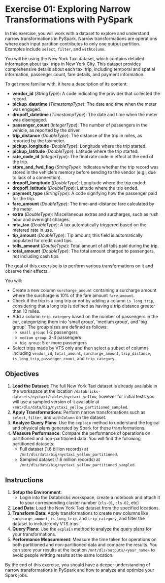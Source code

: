 # Exercise 01: Exploring Narrow Transformations with PySpark
In this exercise, you will work with a dataset to explore and understand narrow transformations in PySpark. Narrow transformations are operations where each input partition contributes to only one output partition. Examples include `select`, `filter`, and `withColumn`.

You will be using the New York Taxi dataset, which contains detailed information about taxi trips in New York City. This dataset provides comprehensive details about each taxi trip, including temporal and spatial information, passenger count, fare details, and payment information.

To get more familiar with, it here a description of its content:

- **vendor_id** (*StringType*): A code indicating the provider that collected the record.
- **pickup_datetime** (*TimestampType*): The date and time when the meter was engaged.
- **dropoff_datetime** (*TimestampType*): The date and time when the meter was disengaged.
- **passenger_count** (*IntegerType*): The number of passengers in the vehicle, as reported by the driver.
- **trip_distance** (*DoubleType*): The distance of the trip in miles, as reported by the taximeter.
- **pickup_longitude** (*DoubleType*): Longitude where the trip started.
- **pickup_latitude** (*DoubleType*): Latitude where the trip started.
- **rate_code_id** (*IntegerType*): The final rate code in effect at the end of the trip.
- **store_and_fwd_flag** (*StringType*): Indicates whether the trip record was stored in the vehicle's memory before sending to the vendor (e.g., due to lack of a connection).
- **dropoff_longitude** (*DoubleType*): Longitude where the trip ended.
- **dropoff_latitude** (*DoubleType*): Latitude where the trip ended.
- **payment_type** (*StringType*): A code signifying how the passenger paid for the trip.
- **fare_amount** (*DoubleType*): The time-and-distance fare calculated by the meter.
- **extra** (*DoubleType*): Miscellaneous extras and surcharges, such as rush hour and overnight charges.
- **mta_tax** (*DoubleType*): A tax automatically triggered based on the metered rate in use.
- **tip_amount** (*DoubleType*): Tip amount; this field is automatically populated for credit card tips.
- **tolls_amount** (*DoubleType*): Total amount of all tolls paid during the trip.
- **total_amount** (*DoubleType*): The total amount charged to passengers, not including cash tips.

The goal of this excersise is to perform various transformations on it and observe their effects. 

You will:
- Create a new column `surcharge_amount` containing a surcharge amount where the surcharge is 10% of the fare amount `fare_amount`.
- Check if the trip is a long trip or not by adding a column `is_long_trip`, considering that a long trip is defined as having a trip distance greater than 10 miles.
- Add a column `trip_category` based on the number of passengers in the car, categorizing them into 'small group', 'medium group', and 'big group'. The group sizes are defined as follows:
    - `small group`: 1-2 passengers
    - `medium group`: 3-4 passengers
    - `big group`: 5 or more passengers
- Select trips made by VTS only and then select a subset of columns including `vendor_id`, `total_amount`, `surcharge_amount`, `trip_distance`, `is_long_trip`, `passenger_count`, and `trip_category`.

## Objectives

1. **Load the Dataset**: The full New York Taxi dataset is already available in the workspace at the location `/databricks-datasets/nyctaxi/tables/nyctaxi_yellow`, however for initial tests you will use a sampled version of it available at `/mnt/dls/data/big/nyctaxi_yellow_partitioned_sampled`.
2. **Apply Transformations**: Perform narrow transformations such as `select`, `filter`, and `withColumn` on the dataset.
3. **Analyze Query Plans**: Use the `explain` method to understand the logical and physical plans generated by Spark for these transformations.
4. **Measure Performance**: Compare the performance of operations on partitioned and non-partitioned data. You will find the following partitioned datasets:
    - Full dataset (1.6 billion records) at `/mnt/dls/data/big/nyctaxi_yellow_partitioned`.
    - Sampled dataset (1.6 million records) at `/mnt/dls/data/big/nyctaxi_yellow_partitioned_sampled`.

## Instructions

1. **Setup the Environment**: 
    - Login into the Databricks workspace, create a notebook and attach it to your corresponding cluster number (`cls-01`, `cls-02`, etc)
2. **Load Data**: Load the New York Taxi dataset from the specified locations.
3. **Transform Data**: Apply transformations to create new columns like `surcharge_amount`, `is_long_trip`, and `trip_category`, and filter the dataset to include only VTS trips.
4. **Query Plans**: Use the `explain` method to analyze the query plans for your transformations.
5. **Performance Measurement**: Measure the time taken for operations on both partitioned and non-partitioned data and compare the results. You can store your results at the location `/mnt/dls/outputs/<your_name>` to avoid people writting results at the same location.

By the end of this exercise, you should have a deeper understanding of narrow transformations in PySpark and how to analyze and optimize your Spark jobs.
